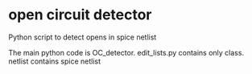 # open circuit detector

Python script to detect opens in spice netlist

The main python code is OC_detector. edit_lists.py contains only class. netlist contains spice netlist
